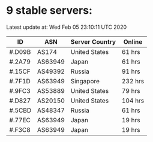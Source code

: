 # 9 stable servers:

Latest update at: Wed Feb 05 23:10:11 UTC 2020

| ID | ASN | Server Country | Online |
| -- | --- | -------------- | ------ |
| #.D09B | AS174 | United States | 61 hrs |
| #.2A79 | AS63949 | Japan | 61 hrs |
| #.15CF | AS49392 | Russia | 91 hrs |
| #.7F1D | AS63949 | Singapore | 232 hrs |
| #.9FC3 | AS53889 | United States | 79 hrs |
| #.D827 | AS20150 | United States | 104 hrs |
| #.5CBD | AS48347 | Russia | 61 hrs |
| #.77EC | AS63949 | Japan | 19 hrs |
| #.F3C8 | AS63949 | Japan | 19 hrs |

